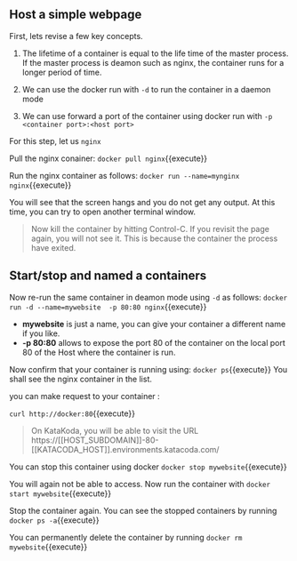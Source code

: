## Host a simple webpage

First, lets revise a few key concepts. 

1. The lifetime of a container is equal to the life time of the master process. If the master process is deamon such as nginx, the container runs for a longer period of time. 

2. We can use the docker run with `-d` to run the container in a daemon mode

3. We can use forward a port of the container using docker run with `-p <container port>:<host port>` 

For this step, let us `nginx`

Pull the nginx conainer:
`docker pull nginx`{{execute}}

Run the nginx container as follows:
`docker run --name=mynginx nginx`{{execute}}

You will see that the screen hangs and you do not get any output. At this time, you can try to open another terminal window.

>Now kill the container by hitting Control-C. If you revisit the page again, you will not see it. This is because the container the process have exited. 


## Start/stop and named a containers

Now re-run the same container in deamon mode using `-d` as follows: 
`docker run -d --name=mywebsite  -p 80:80 nginx`{{execute}}

- **mywebsite** is just a name, you can give your container a different name if you like. 
- **-p 80:80** allows to expose the port 80 of the container on the local port 80 of the Host where the container is run.

Now confirm that your container is running using:
`docker ps`{{execute}}
You shall see the nginx container in the list. 

you can make request to your container :

`curl http://docker:80`{{execute}}

> On KataKoda, you will be able to visit the URL https://[[HOST_SUBDOMAIN]]-80-[[KATACODA_HOST]].environments.katacoda.com/



You can stop this container using docker `docker stop mywebsite`{{execute}}

You will again not be able to access. Now run the container with `docker start mywebsite`{{execute}}

Stop the container again. You can see the stopped containers by running `docker ps -a`{{execute}}

You can permanently delete the container by running `docker rm mywebsite`{{execute}}

